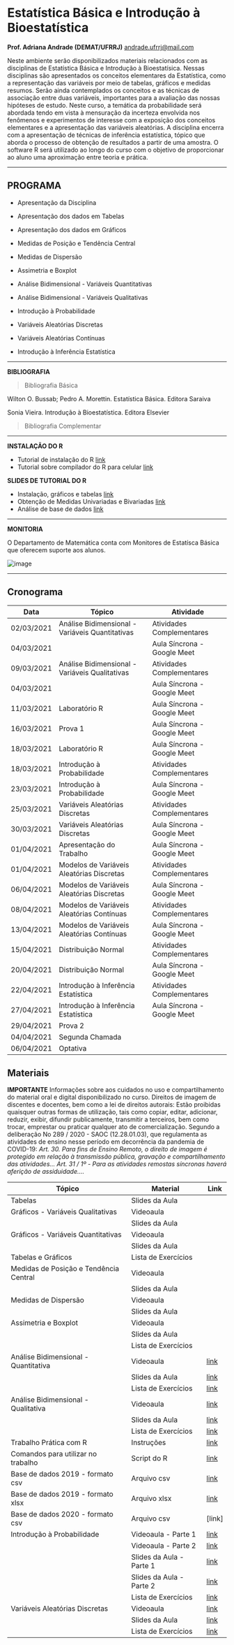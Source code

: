 # **Estatística Básica e Introdução à Bioestatística**


**Prof. Adriana Andrade (DEMAT/UFRRJ)**
andrade.ufrrj@mail.com

Neste ambiente serão disponibilizados materiais relacionados com as disciplinas de Estatística Básica e Introdução à Bioestatísica. Nessas disciplinas são apresentados os conceitos elementares da Estatística, como a representação das variáveis por meio de tabelas, gráficos e medidas resumos. Serão ainda contemplados os conceitos e as técnicas de associação entre duas variáveis, importantes para a avaliação das nossas hipóteses de estudo. Neste curso, a temática da probabilidade será abordada tendo em vista à mensuração da incerteza envolvida nos fenômenos e experimentos de interesse com a exposição dos conceitos elementares e a apresentação das variáveis aleatórias. A disciplina encerra com a apresentação de técnicas de inferência estatística, tópico que aborda o processo de obtenção de resultados a partir de uma amostra. O software R será utilizado ao longo do curso com o objetivo de proporcionar ao aluno uma aproximação entre teoria e prática.


****************************************************************************************************************************************************************************

## **PROGRAMA**

- Apresentação da Disciplina

- Apresentação dos dados em Tabelas

- Apresentação dos dados em Gráficos

- Medidas de Posição e Tendência Central

- Medidas de Dispersão

- Assimetria e Boxplot

- Análise Bidimensional - Variáveis Quantitativas

- Análise Bidimensional - Variáveis Qualitativas

- Introdução à Probabilidade

- Variáveis Aleatórias Discretas

- Variáveis Aleatórias Contínuas

- Introdução à Inferência Estatística

****************************************************************************************************************************************************************************


**BIBLIOGRAFIA**

> Bibliografia Básica

Wilton O. Bussab; Pedro A. Morettin. Estatística Básica. Editora Saraiva

Sonia Vieira. Introdução à Bioestatística. Editora Elsevier


> Bibliografia Complementar


****************************************************************************************************************************************************************************

 **INSTALAÇÃO DO R**

+ Tutorial de instalação do R [link](https://drive.google.com/file/d/1DzxPxm5EwPAoeKqf-WbhAM0Md3GXYBjw/view?usp=sharing)
+ Tutorial sobre compilador do R para celular [link](https://www.youtube.com/watch?v=plF3TUEw0Lg) 


**SLIDES DE TUTORIAL DO R**
- Instalação, gráficos e tabelas [link](https://drive.google.com/file/d/1YBTDVznjzbB5LOkqFLzu46s45cfxFaRg/view?usp=sharing)
- Obtenção de Medidas Univariadas e Bivariadas [link](https://drive.google.com/file/d/1GxmcjQWc8Y2Xr4DcuJ0Uvceqf1G3VzvW/view?usp=sharing)
- Análise de base de dados [link](https://drive.google.com/file/d/14scTH03i4lL5vRFKoGjXAxYQ5S_U052V/view?usp=sharing)


****************************************************************************************************************************************************************************

**MONITORIA**

O Departamento de Matemática conta com Monitores de Estatísca Básica que oferecem suporte aos alunos. 

![image](https://user-images.githubusercontent.com/8046998/111333027-0c31df00-8651-11eb-95d3-ce7a301fccb3.png)


****************************************************************************************************************************************************************************


## Cronograma 


| Data                  |  Tópico                                          |   Atividade   |
| -------------------   | -----------------------------------------------|---------------|
|   02/03/2021          |  Análise Bidimensional - Variáveis Quantitativas | Atividades Complementares |
|   04/03/2021          |                                                  | Aula Síncrona - Google Meet|
|   09/03/2021          |  Análise Bidimensional - Variáveis Qualitativas  | Atividades Complementares |
|   04/03/2021          |                                                  | Aula Síncrona - Google Meet|
|   11/03/2021          |  Laboratório R  | Aula Síncrona - Google Meet|
|   16/03/2021          |  Prova 1        | Aula Síncrona - Google Meet|
|   18/03/2021          |  Laboratório R  | Aula Síncrona - Google Meet|
|   18/03/2021          |  Introdução à Probabilidade  | Atividades Complementares|
|   23/03/2021          |  Introdução à Probabilidade  | Aula Síncrona - Google Meet|
|   25/03/2021          |  Variáveis Aleatórias Discretas | Atividades Complementares|
|   30/03/2021          |  Variáveis Aleatórias Discretas| Aula Síncrona - Google Meet|
|   01/04/2021          |  Apresentação do Trabalho    | Aula Síncrona - Google Meet|
|   01/04/2021          |  Modelos de Variáveis Aleatórias Discretas | Atividades Complementares|
|   06/04/2021          |  Modelos de Variáveis Aleatórias Discretas | Aula Síncrona - Google Meet|
|   08/04/2021          |  Modelos de Variáveis Aleatórias Contínuas | Atividades Complementares|
|   13/04/2021          |  Modelos de Variáveis Aleatórias Contínuas | Aula Síncrona - Google Meet|
|   15/04/2021          |  Distribuição Normal | Atividades Complementares|
|   20/04/2021          |  Distribuição Normal | Aula Síncrona - Google Meet|
|   22/04/2021          |  Introdução à Inferência Estatística| Atividades Complementares|
|   27/04/2021          |  Introdução à Inferência Estatística | Aula Síncrona - Google Meet|
|   29/04/2021          |  Prova 2| |
|   04/04/2021          |  Segunda Chamada| |
|   06/04/2021          |  Optativa| |


## Materiais

**IMPORTANTE**
Informações sobre aos cuidados no uso e compartilhamento do material oral e digital disponibilizado no curso. Direitos de imagem de discentes e docentes, bem como a lei de direitos autorais: Estão proibidas quaisquer outras formas de utilização, tais como copiar, editar, adicionar, reduzir, exibir, difundir publicamente, transmitir a terceiros, bem como trocar, emprestar ou praticar qualquer ato de comercialização.
Segundo a deliberação No 289 / 2020 - SAOC (12.28.01.03), que regulamenta as atividades de ensino nesse período em decorrência da pandemia de COVID-19:
*Art. 30. Para fins de Ensino Remoto, o direito de imagem é protegido em relação à transmissão pública, gravação e compartilhamento das atividades…*
*Art. 31 / 1º - Para as atividades remostas síncronas haverá aferição de assiduidade....*

                  
  
|    Tópico                               | Material                | Link              
|-----------------------------------------| -------------------     | ------------------- 
| Tabelas                                 | Slides da Aula          | 
| Gráficos - Variáveis Qualitativas       | Videoaula
|                                         | Slides da Aula
| Gráficos - Variáveis Quantitativas      | Videoaula
|                                         | Slides da Aula
| Tabelas e Gráficos                      | Lista de Exercícios
| Medidas de Posição e Tendência Central  | Videoaula
|                                         | Slides da Aula    
| Medidas de Dispersão                    | Videoaula
|                                         | Slides da Aula  
| Assimetria e Boxplot                    | Videoaula
|                                         | Slides da Aula  
|                                         | Lista de Exercícios 
| Análise Bidimensional - Quantitativa    | Videoaula               | [link](https://drive.google.com/file/d/105M9i55CaoIOUQ9H4trmNKt_eAcQWM7b/view?usp=sharing)
|                                         | Slides da Aula          | [link](https://drive.google.com/file/d/10T5cMxhC1j46KjQemT2IA3D6w11_dq13/view?usp=sharing)  
|                                         | Lista de Exercícios     | [link](https://drive.google.com/file/d/1tyzP9s4l0YPg_zObI7KRoMLVDiKIebdZ/view?usp=sharing)      
| Análise Bidimensional - Qualitativa     | Videoaula               | [link](https://drive.google.com/file/d/1XwuZ7pVDtkHdLIWNH5HoeGmxK0-xakfR/view?usp=sharing) 
|                                         | Slides da Aula          | [link](https://drive.google.com/file/d/1ss4YstzUsQL5Ul4wy6OZVglFplgPzrVP/view?usp=sharing)     
|                                         | Lista de Exercícios     | [link](https://drive.google.com/file/d/1SInLWB89IKMsZQ-iLCKjP5MNHBdo-0Cs/view?usp=sharing) 
| Trabalho Prática com R                  | Instruções              | [link](https://drive.google.com/file/d/10x6Tljn4tjh06X0QAJqX9fOzCCWgjDNY/view?usp=sharing)        
| Comandos para utilizar no trabalho      | Script do R             | [link](https://drive.google.com/file/d/15SV187DgJ_vwJovpd-Gp9uIPTDxfGnJe/view?usp=sharing) 
| Base de dados 2019 - formato csv        | Arquivo csv             | [link](https://drive.google.com/file/d/1sV7vL1_b8O9OFok6htgvTmeMsxY1OHDh/view?usp=sharing)
| Base de dados 2019 - formato xlsx       | Arquivo xlsx            | [link](https://drive.google.com/file/d/1mY1c0A8k9qdfYv_ZTSPjp22obexYkUfF/view?usp=sharing)
| Base de dados 2020 - formato csv        | Arquivo csv             | [link]
| Introdução à Probabilidade              | Videoaula - Parte 1     | [link](https://drive.google.com/file/d/1aLx-GXntVva18QPMGtQFVyIVXZlS4tLb/view?usp=sharing)
|                                         | Videoaula - Parte 2     | [link](https://drive.google.com/file/d/1F50aqe-ri40W6uAkS1u1m5LJrmCN_VIc/view?usp=sharing)
|                                         | Slides da Aula - Parte 1| [link](https://drive.google.com/file/d/1KRBWd5UqDDDWPrt0dF0tYTTPgWtE0pLN/view?usp=sharing)
|                                         | Slides da Aula - Parte 2| [link](https://drive.google.com/file/d/1FDKXaWquo1l5FYSjUWuRS9rAGXupcWL_/view?usp=sharing)
|                                         | Lista de Exercícios     | [link](https://drive.google.com/file/d/12LK9qPwawXA3n5q_cCrXg8zNVZ0lsOnZ/view?usp=sharing)
| Variáveis Aleatórias Discretas          | Videoaula               | [link](https://drive.google.com/file/d/1liaa3K2exzyo4osbP6MnXtuzmo8_K2n8/view?usp=sharing) 
|                                         | Slides da Aula          | [link](https://drive.google.com/file/d/18GibFjX7S_5X5asKpZ3oNhQIZD35KFOD/view?usp=sharing)     
|                                         | Lista de Exercícios     | [link](https://drive.google.com/file/d/1p5BZVcCgS5kx6yp2T2NIy2ZLjuKU1faW/view?usp=sharing) 
